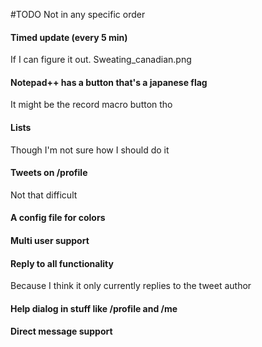 #TODO
Not in any specific order 

#### Timed update (every 5 min)
 If I can figure it out. Sweating_canadian.png

#### Notepad++ has a button that's a japanese flag
 It might be the record macro button tho

#### Lists
 Though I'm not sure how I should do it

#### Tweets on /profile
 Not that difficult

#### A config file for colors

#### Multi user support

#### Reply to all functionality
 Because I think it only currently replies to the tweet author

#### Help dialog in stuff like /profile and /me

#### Direct message support

 
